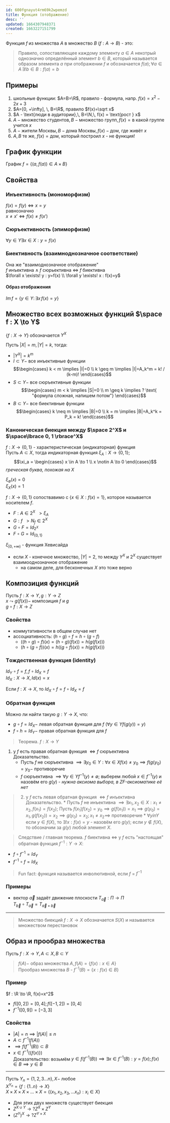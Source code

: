```yaml
---
id: 600fgnayut4rm69k2wpemzd
title: Функция (отображение)
desc: ''
updated: 1664307948371
created: 1663227151799
---
```


Функция $f$ из множества $A$ в множество $B$ ($f : A \to B$) - это:
> Правило, сопоставляющее каждому элементу $a \in A$ некотрый однозначно определённый элемент $b \in B$, который называется образом элемента $a$ при отображении $f$ и обозначается $f(a); \forall a \in A \, \exists! b \in B : f(a) = b$

## Примеры
1. школьные функции: $A=B=\R$, правило - формула, напр. $f(x) = x^2-2x+3$
2. $A=[0, +\infty], \, B=\R$, правило $f(x)=\sqrt x$
3. $A - \text{люди в аудитории},\, B=\N,\, f(x) = \text{рост } x$
4. $A - \text{множество студентов},\, B - \text{множество групп},\, f(x) = \text{в какой группе учится } x$
5. $A - \text{жители Москвы},\, B - \text{дома Москвы},\, f(x) - \text{дом, где живёт } x$
6. $А,\,B$ те же, $f(x) = \text{дом, который построил } x$ - не функция!

## График функции
График $f = \lbrace (a, f(a)) \in A \times B \rbrace$

## Свойства
### Инъективность (мономорфизм)
$f(x) = f(y) \iff x = y$  
равнозначно  
$x \neq x' \iff f(x) \neq f(x')$

### Сюръективность (эпиморфизм)
$\forall y \in Y \exists x \in X : y = f(x)$

### Биективность (взаимноднозначное соответствие)
Она же "взаимоднозначное отображение"  
$f$ инъективна $\land$ $f$ сюрьективна $\iff$ $f$ биективна  
$\forall x \exists! y : y=f(x) \\
\forall y \exists! x : f(x)=y$

#### Образ отображения
$Im\,f = \lbrace y \in Y :\,\exists x \, f(x) = y \rbrace$


## Множество всех возможных функций $\space f : X \to Y$ 
$\lbrace f : X \to Y \rbrace$ oбозначается $Y^X$

Пусть $|X|=m, |Y|=k,$ тогда:
* $|Y^X|=k^m$
* $I \subset Y -$ все инъективные функции
    $$\begin{cases}
    k < m \implies |I|=0 \\
    k \geq m \implies |I|=A_k^m = k! / (k-m)!
    \end{cases}$$
* $S \subset Y -$ все сюръективные функции
    $$\begin{cases}
    m < k \implies |S|=0 \\
    m \geq k \implies ? \text{ "формула сложная, напишем потом"}
    \end{cases}$$
* $B \subset Y -$ все биективные функции
    $$\begin{cases}
    k \neq m \implies |B|=0 \\
    k = m \implies |B|=A_k^k = P_k = k!
    \end{cases}$$

### Каноническая биекция между $\space 2^X$ и $\space\lbrace 0, 1 \rbrace^X$
$f: X \to \lbrace 0, 1 \rbrace$ - характеристическая (индикаторная) функция  
Пусть $A \subset X$, тогда индикаторная функция $\xi_A : X \to \lbrace 0, 1 \rbrace$; $$\xi_a = \begin{cases} 
x \in A \to 1 \\
x \notin A \to 0
\end{cases}$$ *греческая буква, похожая на X*  

$\xi_\emptyset(x)=0$  
$\xi_X(x)=1$

$f : X \to \lbrace 0, 1 \rbrace$ сопоствавимо с $\lbrace x \in X : f(x) = 1 \rbrace$, которое называется носителем $f$.

* $F : A \in 2^X ~~> \xi_A$  
* $G : f ~~> N_f \in 2^X$
* $G \circ F = Id_{2^X}$
* $F \circ G = Id_{\lbrace 0, 1 \rbrace}$

$\xi_{[0, +\infty)}$ - функция Хевисайда

* если $X$ - конечное множество, $|Y|=2$, то между $Y^X$ и $2^X$ существует взаимооднозначное отображение
    * на самом деле, для бесконечных $X$ это тоже верно


## Композиция функций
Пусть $f : X \to Y, g : Y \to Z$  
$x \leadsto g(f(x)) -$ композиция $f$ и $g$  
$g \circ f : X \to Z$

### Свойства
* коммутативности в общем случае нет
* ассоциативность: $(h \circ g) \circ f = h \circ (g \circ f)$
    * $((h \circ g) \circ f)(x) = (h \circ g)(f(x)) = h(g(f(x)))$
    * $(h \circ (g \circ f))(x) = h((g \circ f)(x)) = h(g(f(x)))$
### Tождественная функция (identity)
$Id_Y \circ f = f, f \circ Id_X = f$  
$Id_X : X \to X, Id(x) = x$

Если $f : X \to X,$ то $Id_X \circ f = f \circ Id_X = f$

### Обратная функция
Можно ли найти такую $g : Y \to X$, что:
* $g \circ f = Id_X -$ левая обратная функция для $f$ $(\forall y \in Y f(g(y))=y)$
* $f \circ h = Id_Y -$ правая обратная функция для $f$

> Теорема. $f : X \to Y$
1. у $f$ есть правая обратная функция $\iff f$ сюръективна  
    Доказательство.
    * Пусть $f$ не сюръективна $\implies \exists y_0 \in Y : \forall x \in X f(x) \neq y_0 \implies f(g(y_0) = y_0 -$ противоречие
    * $f$ сюръективна $\implies \forall y \in Y f^{-1}(y) \neq \emptyset;$ выберем любой $x \in f^{-1}(y)$ и назовём его $g(y)$ - *нужна аксиома выбора, в ZF-аксиоматике её нет*
> 
> 2. y $f$ есть левая обратная функция $\iff f$ инъективна  
    Доказательство.
    * Пусть $f$ не инъективна $\implies \exists x_1, x_2 \in X : x_1 \neq x_2, f(x_1) = f(x_2);$ Пусть $f(x_1)f(x_2)=y_0 \implies g(f(x_1)) = x_1 \implies g(y_0) = x_1, g(f(x_2)) = x_2 \implies g(y_0) = x_2; x_1 \neq x_2 \implies$ противоречие
    * $\forall y in Y$ если $y \in f(X)$, то $\exists! x : f(x) = y$ - назовём его $g(y)$; если $y \notin f(X),$ то обозначим за $g(y)$ любой элемент $X$. 

> Следствие / главная теорема. $f$ биективна $\iff$ у $f$ есть "настоящая" обратная функция $f^{-1} : Y \to X$:
* $f \circ f^{-1} = Id_Y$
* $f^{-1} \circ f = Id_X$

> Fun fact: функция называется инволютивной, если $f$ = $f^{-1}$

### Примеры
* вектор $\vec a$ задаёт движение плоскости $T_{\vec a} : П \to П$  
    $T_{\vec b} \circ T_{\vec a} = T_{\vec a + \vec b}$

---
> Множество биекций $f : X \to X$ обозначается $S(X)$ и называется множеством перестановок

## Образ и прообраз множества
Пусть $f : X \to Y, A \subset X, B \subset Y$  
> $f(A) -$ образ множества $A, f(A)=\lbrace f(x) : x \in A \rbrace$  
Прообраз множества $B$ - $f^{-1}(B) = \lbrace x : f(x) \in B \rbrace$

### Пример
$f : \R \to \R, f(x)=x^2$
* $f([0, 2])=[0,4]; f([-1, 2])=[0, 4]$  
* $f^{-1}([0,9])=[-3,3]$

### Свойства
* $|A|=n \implies |f(A)|\leq n$
* $A \subset f^{-1}(f(A))$
* $\implies f(f^{-1}(B)) \subset B$
* $x \in f^{-1}(\lbrace f(x) \rbrace)$  
    Доказательство: возьмём $y \in f(f^{-1}(B)) \implies \exists x \in f^{-1}(B) : y = f(x); f(x) \in B \implies y \in B$

---
Пусть $Y_n = \lbrace 1, 2, 3...n \rbrace, X -$ любое  
$X^{Y_n}=\lbrace f : \lbrace 1..n \rbrace \to X \rbrace$  
$X \times X \times X \times ... \times X = \lbrace (x_1, x_2, x_3, ... x_n) : x_i \in X \rbrace$  
* Для этих двух множеств существует биекция
* $Z^{X \cup Y} \to? Z^X \times Z^Y$
* $(Z^Y)^X \to? Z^{Y \times X}$